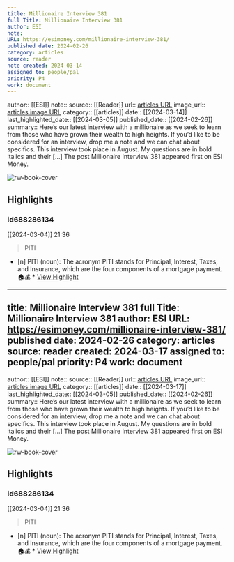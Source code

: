 ```yaml
---
title: Millionaire Interview 381
full Title: Millionaire Interview 381
author: ESI
note: 
URL: https://esimoney.com/millionaire-interview-381/
published date: 2024-02-26
category: articles
source: reader
note created: 2024-03-14
assigned to: people/pal
priority: P4
work: document
---
```

author:: [[ESI]]
note:: 
source:: [[Reader]]
url:: [articles URL](https://esimoney.com/millionaire-interview-381/)
image_url:: [articles image URL](https://esimoney.com/wp-content/uploads/2024/03/Beach-on-Grand-Turk-new.jpg)
category:: [[articles]]
date:: [[2024-03-14]]
last_highlighted_date:: [[2024-03-05]]
published_date:: [[2024-02-26]]
summary:: Here’s our latest interview with a millionaire as we seek to learn from those who have grown their wealth to high heights. If you’d like to be considered for an interview, drop me a note and we can chat about specifics. This interview took place in August. My questions are in bold italics and their […]
The post Millionaire Interview 381 appeared first on ESI Money.

![rw-book-cover](https://esimoney.com/wp-content/uploads/2024/03/Beach-on-Grand-Turk-new.jpg)

## Highlights
### id688286134
[[2024-03-04]] 21:36
> PITI

- [n] PITI (noun): The acronym PITI stands for Principal, Interest, Taxes, and Insurance, which are the four components of a mortgage payment. 🏠💰  * [View Highlight](https://read.readwise.io/read/01hr6ay41m9vannnzq5be2khvd)


---
title: Millionaire Interview 381
full Title: Millionaire Interview 381
author: ESI
URL: https://esimoney.com/millionaire-interview-381/
published date: 2024-02-26
category: articles
source: reader
created: 2024-03-17
assigned to: people/pal
priority: P4
work: document
---
author:: [[ESI]]
note:: 
source:: [[Reader]]
url:: [articles URL](https://esimoney.com/millionaire-interview-381/)
image_url:: [articles image URL](https://esimoney.com/wp-content/uploads/2024/03/Beach-on-Grand-Turk-new.jpg)
category:: [[articles]]
date:: [[2024-03-17]]
last_highlighted_date:: [[2024-03-05]]
published_date:: [[2024-02-26]]
summary:: Here’s our latest interview with a millionaire as we seek to learn from those who have grown their wealth to high heights. If you’d like to be considered for an interview, drop me a note and we can chat about specifics. This interview took place in August. My questions are in bold italics and their […]
The post Millionaire Interview 381 appeared first on ESI Money.

![rw-book-cover](https://esimoney.com/wp-content/uploads/2024/03/Beach-on-Grand-Turk-new.jpg)

## Highlights
### id688286134
[[2024-03-04]] 21:36
> PITI

- [n] PITI (noun): The acronym PITI stands for Principal, Interest, Taxes, and Insurance, which are the four components of a mortgage payment. 🏠💰  * [View Highlight](https://read.readwise.io/read/01hr6ay41m9vannnzq5be2khvd)


